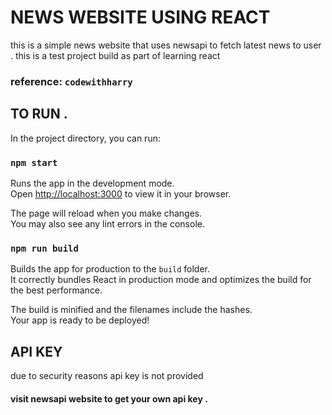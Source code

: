 # NEWS WEBSITE USING REACT 
this is a simple news website that uses newsapi to fetch latest news to user .
this is a test project build as part of learning react 

### 
### reference: `codewithharry`

## TO RUN .

In the project directory, you can run:

### `npm start`

Runs the app in the development mode.\
Open [http://localhost:3000](http://localhost:3000) to view it in your browser.

The page will reload when you make changes.\
You may also see any lint errors in the console.


### `npm run build`

Builds the app for production to the `build` folder.\
It correctly bundles React in production mode and optimizes the build for the best performance.

The build is minified and the filenames include the hashes.\
Your app is ready to be deployed!


## API KEY
due to security reasons api key is not provided 
#### visit newsapi website  to get your own api key .
